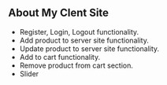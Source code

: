 ## About My Clent Site

- Register, Login, Logout functionality.
- Add product to server site functionality.
- Update product to server site functionality.
- Add to cart functionality.
- Remove product from cart section.
- Slider
